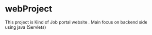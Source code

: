 # webProject
This project is Kind of Job portal website . Main focus on backend side using java (Servlets)
